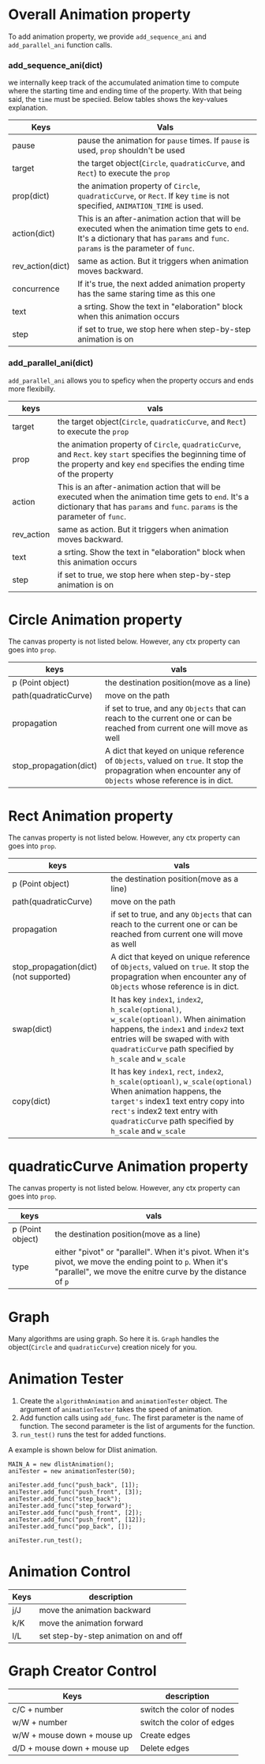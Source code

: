 # Overall Animation property
To add animation property, we provide `add_sequence_ani` and `add_parallel_ani` function calls. 

### add_sequence_ani(dict)
we internally keep track of the accumulated animation time to compute where the starting time and ending time of the property. With that being said, the `time` must be speciied. Below tables shows the key-values explanation.


|  Keys | Vals|
| ----------| ---------|
| pause |   pause the animation for `pause` times. If `pause` is used, `prop` shouldn't be used |
| target | the target object(`Circle`, `quadraticCurve`, and `Rect`) to execute the `prop` |
| prop(dict)  | the animation property of `Circle`, `quadraticCurve`, or `Rect`. If key `time` is not specified, `ANIMATION_TIME` is used. |
| action(dict) | This is an after-animation action that will be executed when the animation time gets to `end`. It's a dictionary that has `params` and `func`. `params` is the parameter of `func`.|
| rev_action(dict) | same as action. But it triggers when animation moves backward. | 
| concurrence | If it's true, the next added animation property has the same staring time as this one |
| text | a srting. Show the text in "elaboration" block when this animation occurs|
| step | if set to true, we stop here when step-by-step animation is on | 


### add_parallel_ani(dict)
`add_parallel_ani` allows you to speficy when the property occurs and ends more flexibilly.

| keys | vals|
| ----------| ---------|
| target | the target object(`Circle`, `quadraticCurve`, and `Rect`) to execute the `prop` |
| prop  | the animation property of `Circle`, `quadraticCurve`, and `Rect`. key `start` specifies the beginning time of the property and key `end` specifies the ending time of the property |
| action | This is an after-animation action that will be executed when the animation time gets to `end`. It's a dictionary that has `params` and `func`. `params` is the parameter of `func`.|
| rev_action | same as action. But it triggers when animation moves backward. | 
| text | a srting. Show the text in "elaboration" block when this animation occurs|
| step | if set to true, we stop here when step-by-step animation is on | 



# Circle Animation property
The canvas property is not listed below. However, any ctx property can goes into `prop`.

| keys | vals|
| ----------| ---------|
|   p (Point object)      | the destination position(move as a line)|
|  path(quadraticCurve)   | move on the path |
| propagation             | if set to true, and any `Objects` that can reach to the current one or can be reached from current one will move as well |
| stop_propagation(dict)  | A dict that keyed on unique reference of `Objects`, valued on `true`. It stop the propagration when encounter any of `Objects` whose reference is in dict. | 


# Rect Animation property
The canvas property is not listed below. However, any ctx property can goes into `prop`.


| keys | vals|
| ----------| ---------|
|   p (Point object)      | the destination position(move as a line)|
|  path(quadraticCurve)   | move on the path |
| propagation             | if set to true, and any `Objects` that can reach to the current one or can be reached from current one will move as well |
| stop_propagation(dict) (not supported)  | A dict that keyed on unique reference of `Objects`, valued on `true`. It stop the propagration when encounter any of `Objects` whose reference is in dict. | 
| swap(dict) | It has key `index1`, `index2`, `h_scale(optional)`, `w_scale(optioanl)`. When ainimation happens, the `index1` and `index2` text entries will be swaped with with `quadraticCurve` path specified by `h_scale` and `w_scale` |
| copy(dict) | It has key `index1`, `rect`, `index2`, `h_scale(optioanl)`, `w_scale(optional)`  When animation happens, the `target's` index1 text entry copy into `rect's` index2 text entry with `quadraticCurve` path specified by `h_scale` and `w_scale` |


# quadraticCurve Animation property 
The canvas property is not listed below. However, any ctx property can goes into `prop`.

| keys | vals|
| ----------| ---------|
|   p (Point object)      | the destination position(move as a line)|
|  type   | either "pivot" or "parallel". When it's pivot. When it's pivot, we move the ending point to `p`. When it's "parallel", we move the enitre curve by the distance of `p`|


# Graph
Many algorithms are using graph. So here it is. `Graph` handles the object(`Circle` and `quadraticCurve`) creation nicely for you.


# Animation Tester
1. Create the `algorithmAnimation` and `animationTester` object. The argument of `animationTester` takes the speed of animation.
2. Add function calls using `add_func`. The first parameter is the name of function. The second parameter is the list of arguments for the function.
3. `run_test()` runs the test for added functions.

A example is shown below for Dlist animation.

```
MAIN_A = new dlistAnimation();
aniTester = new animationTester(50);

aniTester.add_func("push_back", [1]);
aniTester.add_func("push_front", [3]);
aniTester.add_func("step_back");
aniTester.add_func("step_forward");
aniTester.add_func("push_front", [2]);
aniTester.add_func("push_front", [12]);
aniTester.add_func("pop_back", []);

aniTester.run_test();
```


# Animation Control

| Keys | description |
| ----------| ---------|
| j/J | move the animation backward |
| k/K | move the animation forward |
| l/L | set step-by-step animation on and off |


# Graph Creator Control

| Keys | description |
| ----------| ---------|
| c/C + number | switch the color of nodes |
| w/W + number | switch the color of edges |
| w/W + mouse down + mouse up | Create edges |
| d/D + mouse down + mouse up | Delete edges | 
















